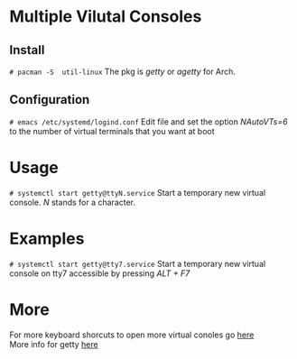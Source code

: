 # Multiple Vilutal Consoles
## Install
`# pacman -S  util-linux` The pkg is *getty* or *agetty* for Arch.  

## Configuration
`# emacs /etc/systemd/logind.conf` Edit file and set the option *NAutoVTs=6* to the number of virtual terminals that you want at boot  

# Usage
`# systemctl start getty@ttyN.service` Start a temporary new virtual console. *N* stands for a character.  

# Examples
`# systemctl start getty@tty7.service` Start a temporary new virtual console on tty7 accessible by pressing *ALT + F7*  

# More
For more keyboard shorcuts to open more virtual conoles go [here](r/doc/en/operating_system/arch_install/keymap_configuration.md)  
More info for getty [here](https://wiki.archlinux.org/index.php/Getty)  
